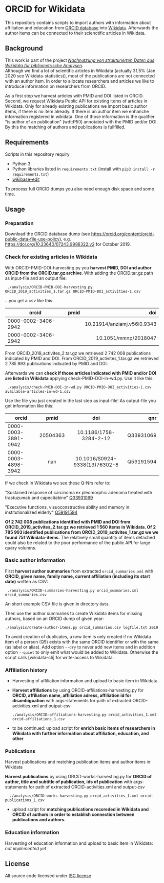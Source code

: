 # ORCID for Wikidata

This repository contains scripts to import authors with information about affiliation and education from [ORCID database] into [Wikidata]. Afterwards the author items can be connected to their scienctific articles in Wikidata.

[ORCID database]: https://orcid.org/
[Wikidata]: https://www.wikidata.org/

## Background

This work is part of the project *[Nachnutzung von strukturierten Daten aus Wikidata für bibliometrische Analysen](https://de.wikiversity.org/wiki/Wikiversity:Wikiversity:Fellow-Programm_Freies_Wissen/Einreichungen/Nachnutzung_von_strukturierten_Daten_aus_Wikidata_f%C3%BCr_bibliometrische_Analysen)*.  
Although we find a lot of scientific articles in Wikidata (actually 31,5% (Jan 2020 see Wikidata-statistics)), most of the publications are not connected with an author item. In order to allocate researchers and articles we like to introduce information on researchers from ORCID. 

As a first step we harvest articles with PMID and DOI listed in ORCID. Second, we request Wikidata Public API for existing items of articles in Wikidata. Only for already existing publications we import basic author items, if there is no item already. If there is an author item we enhanche information registered in wikidata. One of those information is the qualifier "is author of an publication" (wdt:P50) annotated with the PMID and/or DOI. By this the matching of authors and publications is fullfilled. 



## Requirements

Scripts in this repository requiry 

* Python 3
* Python libraries listed in `requirements.txt` (install with `pip3 install -r requirements.txt`)
* [wikibase-edit]

To process full ORCID dumps you also need enough disk space and some time.

[wikibase-edit]: https://www.npmjs.com/package/wikibase-edit

## Usage

### Preparation

Download the ORCID database dump (see <https://orcid.org/content/orcid-public-data-file-use-policy>), e.g. <https://doi.org/10.23640/07243.9988322.v2> for October 2019.

### Check for existing articles in Wikidata

With ORCID-PMID-DOI-harvesting.py you **harvest PMID, DOI and author ORCID from the ORCID.tar.gz archive**.
With adding the ORCID.tar.gz path as input-file and an output file:

     ./analysis/ORCID-PMID-DOI-harvesting.py ORCID_2019_activities_1.tar.gz ORCID-PMID-DOI_activities-1.csv

...you get a csv like this: 

| orcid | pmid | doi |
|----|:----:|----:|
| 0000-0002-3406-2942| |10.21914/anziamj.v56i0.9343 |
| 0000-0002-3406-2942 | |10.1051/mmnp/2018047 |

From ORCID_2019_activites_2.tar.gz we retrieved 2 742 008 publications indicated by PMID and DOI.
From ORCID_2019_activites_1.tar.gz we retrieved 2 785 993 publications indicated by PMID and DOI.

Afterwards we can **check if those articles indicated with PMID and/or DOI are listed in Wikidata** applying check-PMID-DOI-in-wd.py. Use it like this: 
     
     ./analysis/check-PMID-DOI-in-wd.py ORCID-PMID-DOI_activities-1.csv available-articles-in-wd-1.csv 

Use the file you just created in the last step as input-file!
As output-file you get information like this: 

| orcid | pmid | doi | qnr|
|----|:-----:|:-----:|-----:|
| 0000-0003-3891-0942 | 20504363 | 10.1186/1758-3284-2-12 | Q33931069 |
| 0000-0003-4898-3942 | nan | 10.1016/S0924-9338(13)76302-8 | Q59191594 |

If we check in Wikidata we see these Q-Nrs refer to:

"Sustained response of carcinoma ex pleomorphic adenoma treated with trastuzumab and capecitabine" [Q33931069](https://www.wikidata.org/wiki/Q33931069) 

"Executive functions, visuoconstructive ability and memory in institutionalized elderly" [Q59191594](https://www.wikidata.org/wiki/Q59191594) 

**Of 2 742 008 publications identified with PMID and DOI from ORCID_2019_activites_2.tar.gz we retrieved 1 560 items in Wikidata. Of 2 785 993 identified publications from ORCID_2019_activites_1.tar.gz we we found 751 Wikidata-items.** The relatively small quantity of items detached could also be related to the poor performance of the public API for large query volumns. 



### Basic author information

First **harvest author summaries** from extracted `orcid_summaries.xml` with **ORCID, given name, family name, current affiliation (including its start date)** written as CSV:

     ./analysis/ORCID-summaries-harvesting.py orcid_summaries.xml orcid_summaries.csv

An short example CSV file is given in directory `data`.

Then use the author summaries to create Wikidata items for missing authors, based on an ORCID dump of given year:

    ./analysis/create-author-items.py orcid_summaries.csv logfile.txt 2019

To avoid creation of duplicates, a new item is only created if no Wikidata item of a person (Q5) exists with the same ORCID identifier or with the same (as label or alias). Add option `--dry` to never add new items and in addition option `--quiet` to only emit what would be added to Wikidata. Otherwise the script calls [wikidata-cli] for write-access to Wikidata.
   
### Affiliation history

* Harvesting of affiliation information and upload to basic item in Wikidata
* **Harvest affiliations** by using ORCID-affiliations-harvesting.py for **ORCID, affiliation name, affiliation adress, affiliation id for disambiguation** with args-statements for path of extracted ORCID-activities.xml and output-csv

      ./analysis/ORCID-affiliations-harvesting.py orcid_activities_1.xml orcid-affiliations_1.csv

* to be continued: upload script for **enrich basic items of researchers in Wikidata with further information about affiliation, education, and other**

### Publications

Harvest publications and matching publication items and author items in Wikidata  

**Harvest publications** by using ORCID-works-harvesting.py for **ORCID of author, title and subtitle of publication, ids of publication** with args-statements for path of extracted ORCID-activities.xml and output-csv

      ./analysis/ORCID-works-harvesting.py orcid_activities_1.xml orcid-publications_1.csv

* upload script for **matching publications recoreded in Wikidata and ORCID of authors in order to establish connection between publications and authors.**

### Education information

Harvesting of education information and upload to basic item in Wikidata: *not implemented yet*

 
   
  
    
   
## License

All source code licensed under [ISC license](https://www.isc.org/downloads/software-support-policy/isc-license/)
